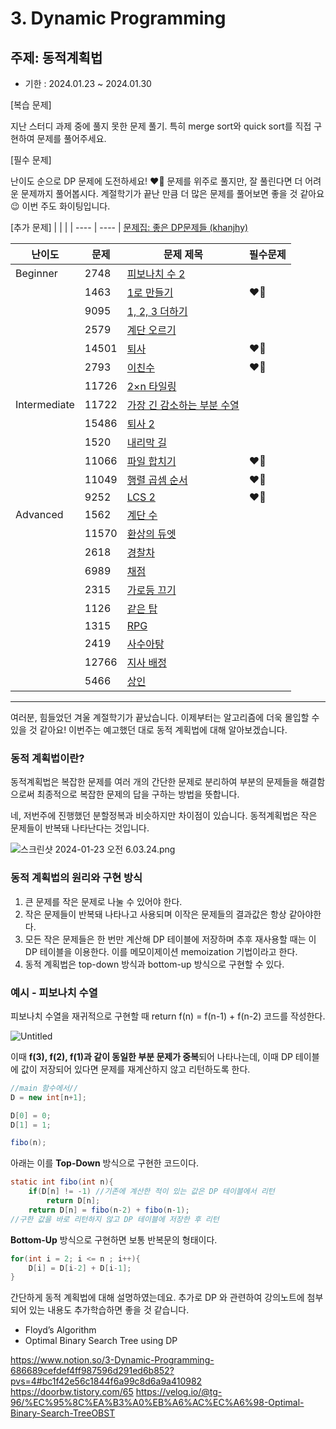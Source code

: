 # 3. Dynamic Programming

## 주제: 동적계획법
- 기한 : 2024.01.23 ~ 2024.01.30

[복습 문제]

지난 스터디 과제 중에 풀지 못한 문제 풀기. 특히 merge sort와 quick sort를 직접 구현하여 문제를 풀어주세요.

[필수 문제]

난이도 순으로 DP 문제에 도전하세요! ❤️‍🔥 문제를 위주로 풀지만, 잘 풀린다면 더 어려운 문제까지 풀어봅시다. 계절학기가 끝난 만큼 더 많은 문제를 풀어보면 좋을 것 같아요😉 이번 주도 화이팅입니다.

[추가 문제]
|  |  |
| ---- | ---- |
[문제집: 좋은 DP문제들 (khanjhy)](https://www.acmicpc.net/workbook/view/7836)

| 난이도 | 문제 | 문제 제목                                                    | 필수문제 |
| --- | --- |----------------------------------------------------------| --- |
| Beginner | 2748 | [피보나치 수 2](https://www.acmicpc.net/problem/2748)         |  |
|  | 1463 | [1로 만들기](https://www.acmicpc.net/problem/1463)           | ❤️‍🔥 |
|  | 9095 | [1, 2, 3 더하기](https://www.acmicpc.net/problem/9095)      |  |
|  | 2579 | [계단 오르기](https://www.acmicpc.net/problem/2579)           |  |
|  | 14501 | [퇴사](https://www.acmicpc.net/problem/14501)              | ❤️‍🔥 |
|  | 2793 | [이친수](https://www.acmicpc.net/problem/2193)              | ❤️‍🔥 |
|  | 11726 | [2×n 타일링](https://www.acmicpc.net/problem/11726)         |  |
| Intermediate | 11722 | [가장 긴 감소하는 부분 수열](https://www.acmicpc.net/problem/11722) |  |
|  | 15486 | [퇴사 2](https://www.acmicpc.net/problem/15486)            |  |
|  | 1520 | [내리막 길](https://www.acmicpc.net/problem/1520)            ||  |
|  | 11066 | [파일 합치기](https://www.acmicpc.net/problem/11066)          | ❤️‍🔥 |
|  | 11049 | [행렬 곱셈 순서](https://www.acmicpc.net/problem/11049)        | ❤️‍🔥 |
|  | 9252 | [LCS 2](https://www.acmicpc.net/problem/9252)            | ❤️‍🔥 |
| Advanced | 1562 | [계단 수](https://www.acmicpc.net/problem/1562)             |  |
|  | 11570 | [환상의 듀엣](https://www.acmicpc.net/problem/11570)          |  |
|  | 2618 | [경찰차](https://www.acmicpc.net/problem/2618)              |  |
|  | 6989 | [채점](https://www.acmicpc.net/problem/6989)               |  |
|  | 2315 | [가로등 끄기](https://www.acmicpc.net/problem/2315)           |  |
|  | 1126 | [같은 탑](https://www.acmicpc.net/problem/1126)             |  |
|  | 1315 | [RPG](https://www.acmicpc.net/problem/1315)                     |  |
|  | 2419 | [사수아탕](https://www.acmicpc.net/problem/2419)                  |  |
|  | 12766 | [지사 배정](https://www.acmicpc.net/problem/12766)                    |  |
|  | 5466 | [상인](https://www.acmicpc.net/problem/5466)                     |  |

---

여러분, 힘들었던 겨울 계절학기가 끝났습니다. 이제부터는 알고리즘에 더욱 몰입할 수 있을 것 같아요! 이번주는 예고했던 대로 동적 계획법에 대해 알아보겠습니다.

### 동적 계획법이란?

동적계획법은 복잡한 문제를 여러 개의 간단한 문제로 분리하여 부분의 문제들을 해결함으로써 최종적으로 복잡한 문제의 답을 구하는 방법을 뜻합니다. 

네, 저번주에 진행했던 분할정복과 비슷하지만 차이점이 있습니다. 동적계획법은 작은 문제들이 반복돼 나타난다는 것입니다.

![스크린샷 2024-01-23 오전 6.03.24.png](https://prod-files-secure.s3.us-west-2.amazonaws.com/b3a032c5-430f-4337-84e1-1112d70b3e98/2df9aed3-cb06-4104-8f13-68f1f96e1d59/%E1%84%89%E1%85%B3%E1%84%8F%E1%85%B3%E1%84%85%E1%85%B5%E1%86%AB%E1%84%89%E1%85%A3%E1%86%BA_2024-01-23_%E1%84%8B%E1%85%A9%E1%84%8C%E1%85%A5%E1%86%AB_6.03.24.png)

### 동적 계획법의 원리와 구현 방식

1. 큰 문제를 작은 문제로 나눌 수 있어야 한다.
2. 작은 문제들이 반복돼 나타나고 사용되며 이작은 문제들의 결과값은 항상 같아야한다.
3. 모든 작은 문제들은 한 번만 계산해 DP 테이블에 저장하며 추후 재사용할 때는 이 DP 테이블을 이용한다. 이를 메모이제이션 memoization 기법이라고 한다.
4. 동적 계획법은 top-down 방식과 bottom-up 방식으로 구현할 수 있다.

### 예시 - 피보나치 수열

피보나치 수열을 재귀적으로 구현할 때 return f(n) = f(n-1) + f(n-2) 코드를 작성한다.

![Untitled](https://prod-files-secure.s3.us-west-2.amazonaws.com/b3a032c5-430f-4337-84e1-1112d70b3e98/27be3434-89f8-4371-84e0-6559a18e25f5/Untitled.png)

이때 **f(3), f(2), f(1)과 같이 동일한 부분 문제가 중복**되어 나타나는데, 이때 DP 테이블에 값이 저장되어 있다면 문제를 재계산하지 않고 리턴하도록 한다.

```java
//main 함수에서//
D = new int[n+1];

D[0] = 0;
D[1] = 1;

fibo(n);
```

아래는 이를 **Top-Down** 방식으로 구현한 코드이다.

```java
static int fibo(int n){
    if(D[n] != -1) //기존에 계산한 적이 있는 값은 DP 테이블에서 리턴
        return D[n];
    return D[n] = fibo(n-2) + fibo(n-1); 
//구한 값을 바로 리턴하지 않고 DP 테이블에 저장한 후 리턴

```

**Bottom-Up** 방식으로 구현하면 보통 반복문의 형태이다.

```java
for(int i = 2; i <= n ; i++){
    D[i] = D[i-2] + D[i-1];
}
```

간단하게 동적 계획법에 대해 설명하였는데요. 추가로 DP 와 관련하여 강의노트에 첨부되어 있는 내용도 추가학습하면 좋을 것 같습니다.

- Floyd’s Algorithm
- Optimal Binary Search Tree using DP

https://www.notion.so/3-Dynamic-Programming-686689cefdef4ff987596d291ed6b852?pvs=4#bc1f42e56c1844f6a99c8d6a9a410982
https://doorbw.tistory.com/65
https://velog.io/@tg-96/%EC%95%8C%EA%B3%A0%EB%A6%AC%EC%A6%98-Optimal-Binary-Search-TreeOBST
